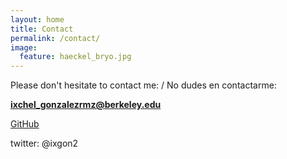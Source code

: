 ```yaml
---
layout: home
title: Contact
permalink: /contact/
image:
  feature: haeckel_bryo.jpg
---
```


Please don't hesitate to contact me: / No dudes en contactarme:

**ixchel_gonzalezrmz@berkeley.edu** 


[GitHub](https://github.com/ixchelgzlzr)


twitter: @ixgon2
